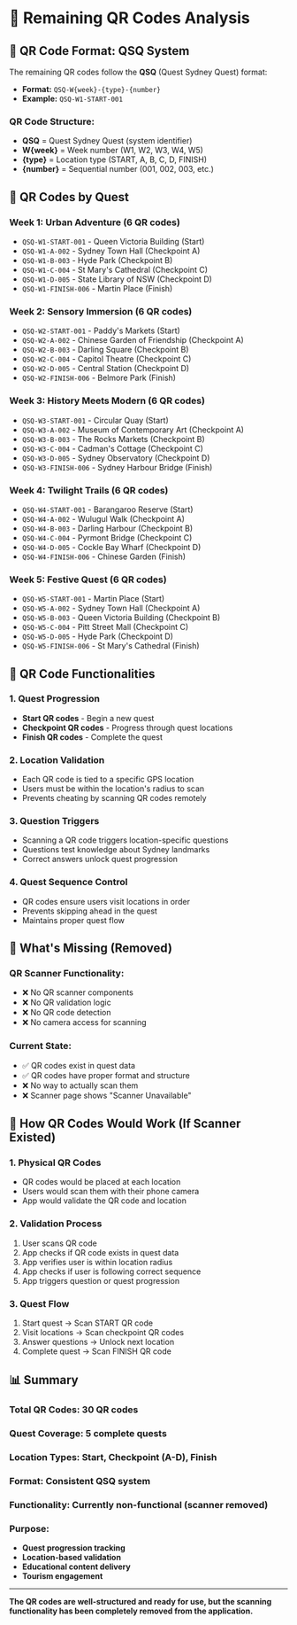 # 📱 Remaining QR Codes Analysis

## 🎯 **QR Code Format: QSQ System**

The remaining QR codes follow the **QSQ** (Quest Sydney Quest) format:
- **Format:** `QSQ-W{week}-{type}-{number}`
- **Example:** `QSQ-W1-START-001`

### **QR Code Structure:**
- **QSQ** = Quest Sydney Quest (system identifier)
- **W{week}** = Week number (W1, W2, W3, W4, W5)
- **{type}** = Location type (START, A, B, C, D, FINISH)
- **{number}** = Sequential number (001, 002, 003, etc.)

## 📍 **QR Codes by Quest**

### **Week 1: Urban Adventure (6 QR codes)**
- `QSQ-W1-START-001` - Queen Victoria Building (Start)
- `QSQ-W1-A-002` - Sydney Town Hall (Checkpoint A)
- `QSQ-W1-B-003` - Hyde Park (Checkpoint B)
- `QSQ-W1-C-004` - St Mary's Cathedral (Checkpoint C)
- `QSQ-W1-D-005` - State Library of NSW (Checkpoint D)
- `QSQ-W1-FINISH-006` - Martin Place (Finish)

### **Week 2: Sensory Immersion (6 QR codes)**
- `QSQ-W2-START-001` - Paddy's Markets (Start)
- `QSQ-W2-A-002` - Chinese Garden of Friendship (Checkpoint A)
- `QSQ-W2-B-003` - Darling Square (Checkpoint B)
- `QSQ-W2-C-004` - Capitol Theatre (Checkpoint C)
- `QSQ-W2-D-005` - Central Station (Checkpoint D)
- `QSQ-W2-FINISH-006` - Belmore Park (Finish)

### **Week 3: History Meets Modern (6 QR codes)**
- `QSQ-W3-START-001` - Circular Quay (Start)
- `QSQ-W3-A-002` - Museum of Contemporary Art (Checkpoint A)
- `QSQ-W3-B-003` - The Rocks Markets (Checkpoint B)
- `QSQ-W3-C-004` - Cadman's Cottage (Checkpoint C)
- `QSQ-W3-D-005` - Sydney Observatory (Checkpoint D)
- `QSQ-W3-FINISH-006` - Sydney Harbour Bridge (Finish)

### **Week 4: Twilight Trails (6 QR codes)**
- `QSQ-W4-START-001` - Barangaroo Reserve (Start)
- `QSQ-W4-A-002` - Wulugul Walk (Checkpoint A)
- `QSQ-W4-B-003` - Darling Harbour (Checkpoint B)
- `QSQ-W4-C-004` - Pyrmont Bridge (Checkpoint C)
- `QSQ-W4-D-005` - Cockle Bay Wharf (Checkpoint D)
- `QSQ-W4-FINISH-006` - Chinese Garden (Finish)

### **Week 5: Festive Quest (6 QR codes)**
- `QSQ-W5-START-001` - Martin Place (Start)
- `QSQ-W5-A-002` - Sydney Town Hall (Checkpoint A)
- `QSQ-W5-B-003` - Queen Victoria Building (Checkpoint B)
- `QSQ-W5-C-004` - Pitt Street Mall (Checkpoint C)
- `QSQ-W5-D-005` - Hyde Park (Checkpoint D)
- `QSQ-W5-FINISH-006` - St Mary's Cathedral (Finish)

## 🎯 **QR Code Functionalities**

### **1. Quest Progression**
- **Start QR codes** - Begin a new quest
- **Checkpoint QR codes** - Progress through quest locations
- **Finish QR codes** - Complete the quest

### **2. Location Validation**
- Each QR code is tied to a specific GPS location
- Users must be within the location's radius to scan
- Prevents cheating by scanning QR codes remotely

### **3. Question Triggers**
- Scanning a QR code triggers location-specific questions
- Questions test knowledge about Sydney landmarks
- Correct answers unlock quest progression

### **4. Quest Sequence Control**
- QR codes ensure users visit locations in order
- Prevents skipping ahead in the quest
- Maintains proper quest flow

## 🚫 **What's Missing (Removed)**

### **QR Scanner Functionality:**
- ❌ No QR scanner components
- ❌ No QR validation logic
- ❌ No QR code detection
- ❌ No camera access for scanning

### **Current State:**
- ✅ QR codes exist in quest data
- ✅ QR codes have proper format and structure
- ❌ No way to actually scan them
- ❌ Scanner page shows "Scanner Unavailable"

## 🔧 **How QR Codes Would Work (If Scanner Existed)**

### **1. Physical QR Codes**
- QR codes would be placed at each location
- Users would scan them with their phone camera
- App would validate the QR code and location

### **2. Validation Process**
1. User scans QR code
2. App checks if QR code exists in quest data
3. App verifies user is within location radius
4. App checks if user is following correct sequence
5. App triggers question or quest progression

### **3. Quest Flow**
1. Start quest → Scan START QR code
2. Visit locations → Scan checkpoint QR codes
3. Answer questions → Unlock next location
4. Complete quest → Scan FINISH QR code

## 📊 **Summary**

### **Total QR Codes:** 30 QR codes
### **Quest Coverage:** 5 complete quests
### **Location Types:** Start, Checkpoint (A-D), Finish
### **Format:** Consistent QSQ system
### **Functionality:** Currently non-functional (scanner removed)

### **Purpose:**
- **Quest progression tracking**
- **Location-based validation**
- **Educational content delivery**
- **Tourism engagement**

---

**The QR codes are well-structured and ready for use, but the scanning functionality has been completely removed from the application.**


